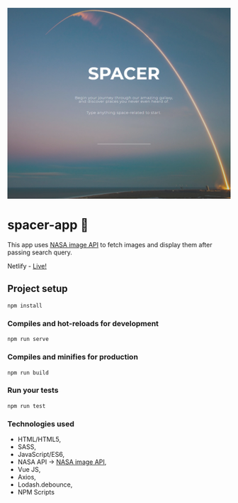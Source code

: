 ![Screenshot](github/screenshot.PNG)


# spacer-app 🚀

This app uses [NASA image API](https://images.nasa.gov/docs/images.nasa.gov_api_docs.pdf) to fetch images and display them after passing search query.

Netlify - [Live!](https://practical-tesla-4ae0b3.netlify.com/)

## Project setup
```
npm install
```

### Compiles and hot-reloads for development
```
npm run serve
```

### Compiles and minifies for production
```
npm run build
```

### Run your tests
```
npm run test
```

### Technologies used

- HTML/HTML5,
- SASS,
- JavaScript/ES6,
- NASA API -> [NASA image API](https://images.nasa.gov/docs/images.nasa.gov_api_docs.pdf),
- Vue JS,
- Axios,
- Lodash.debounce,
- NPM Scripts

